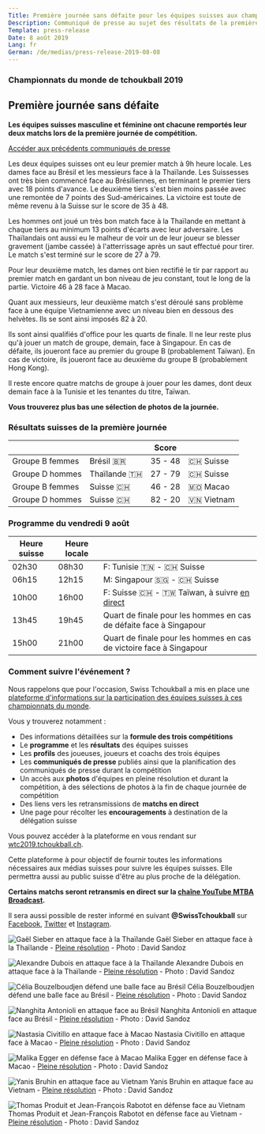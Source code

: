 ```yaml
---
Title: Première journée sans défaite pour les équipes suisses aux championnats du monde de tchoukball
Description: Communiqué de presse au sujet des résultats de la première journée des équipes suisses aux championnats du monde de tchoukball FITB de 2019
Template: press-release
Date: 8 août 2019
Lang: fr
German: /de/medias/press-release-2019-08-08
---
```


### Championnats du monde de&nbsp;tchoukball&nbsp;2019
## Première journée sans défaite

**Les équipes suisses masculine et féminine ont chacune remportés leur deux matchs lors de la première journée de compétition.**

[Accéder aux précédents communiqués de presse](/medias)

Les deux équipes suisses ont eu leur premier match à 9h heure locale. Les dames face au Brésil et les messieurs face à la Thaïlande. Les Suissesses ont très bien commencé face au Brésiliennes, en terminant le premier tiers avec 18 points d'avance. Le deuxième tiers s'est bien moins passée avec une remontée de 7 points des Sud-américaines. La victoire est toute de même revenu à la Suisse sur le score de 35 à 48.

Les hommes ont joué un très bon match face à la Thaïlande en mettant à chaque tiers au minimum 13 points d'écarts avec leur adversaire. Les Thaïlandais ont aussi eu le malheur de voir un de leur joueur se blesser gravement (jambe cassée) à l'atterrissage après un saut effectué pour tirer. Le match s'est terminé sur le score de 27 à 79.

Pour leur deuxième match, les dames ont bien rectifié le tir par rapport au premier match en gardant un bon niveau de jeu constant, tout le long de la partie. Victoire 46 à 28 face à Macao.

Quant aux messieurs, leur deuxième match s'est déroulé sans problème face à une équipe Vietnamienne avec un niveau bien en dessous des helvètes. Ils se sont ainsi imposés 82 à 20.

Ils sont ainsi qualifiés d'office pour les quarts de finale. Il ne leur reste plus qu'à jouer un match de groupe, demain, face à Singapour. En cas de défaite, ils joueront face au premier du groupe B (probablement Taïwan). En cas de victoire, ils joueront face au deuxième du groupe B (probablement Hong Kong).

Il reste encore quatre matchs de groupe à jouer pour les dames, dont deux demain face à la Tunisie et les tenantes du titre, Taïwan.

**Vous trouverez plus bas une sélection de photos de la journée.**

### Résultats suisses de la première journée

|                 |                | Score |                |
|-----------------|----------------|-------|----------------|
| Groupe B femmes | Brésil 🇧🇷      | 35 - 48 | 🇨🇭 Suisse     |
| Groupe D hommes | Thaïlande 🇹🇭   | 27 - 79 | 🇨🇭 Suisse     |
| Groupe B femmes | Suisse 🇨🇭      | 46 - 28 | 🇲🇴 Macao      |
| Groupe D hommes | Suisse 🇨🇭      | 82 - 20 | 🇻🇳 Vietnam    |


### Programme du vendredi 9 août

| Heure suisse | Heure locale |                                   |
|--------------|--------------|-----------------------------------|
| 02h30        |  08h30       | F: Tunisie 🇹🇳 - 🇨🇭 Suisse        |
| 06h15        |  12h15       | M: Singapour 🇸🇬 - 🇨🇭 Suisse      |
| 10h00        |  16h00       | F: Suisse 🇨🇭 - 🇹🇼 Taïwan, à suivre [en direct](https://www.youtube.com/channel/UCsnKiXWuCB1dlplcHyGSNsw) |
| 13h45        |  19h45       | Quart de finale pour les hommes en cas de défaite face à Singapour |
| 15h00        |  21h00       | Quart de finale pour les hommes en cas de victoire face à Singapour |

### Comment suivre l'événement ?

Nous rappelons que pour l'occasion, Swiss Tchoukball a mis en place une [plateforme d'informations sur la participation des équipes suisses à ces championnats du monde](https://wtc2019.tchoukball.ch).

Vous y trouverez notamment :
- Des informations détaillées sur la **formule des trois compétitions**
- Le **programme** et les **résultats** des équipes suisses
- Les **profils** des joueuses, joueurs et coachs des trois équipes
- Les **communiqués de presse** publiés ainsi que la planification des communiqués de presse durant la compétition
- Un accès aux **photos** d'équipes en pleine résolution et durant la compétition, à des sélections de photos à la fin de chaque journée de compétition
- Des liens vers les retransmissions de **matchs en direct**
- Une page pour récolter les **encouragements** à destination de la délégation suisse

Vous pouvez accéder à la plateforme en vous rendant sur [wtc2019.tchoukball.ch](https://wtc2019.tchoukball.ch).

Cette plateforme à pour objectif de fournir toutes les informations nécessaires aux médias suisses pour suivre les équipes suisses. Elle permettra aussi au public suisse d'être au plus proche de la délégation.

**Certains matchs seront retransmis en direct sur la [chaîne YouTube MTBA Broadcast](https://www.youtube.com/channel/UCsnKiXWuCB1dlplcHyGSNsw).**

Il sera aussi possible de rester informé en suivant **@SwissTchoukball** sur [Facebook](https://facebook.com/SwissTchoukball), [Twitter](https://twitter.com/SwissTchoukball) et [Instagram](https://instagram.com/SwissTchoukball).

![Gaël Sieber en attaque face à la Thaïlande](/assets/images/photos/20190808_WTC_Men_GroupD_THA-SUI_DSandoz_1333_web.jpg)
Gaël Sieber en attaque face à la Thaïlande - [Pleine résolution](https://files.tchoukball.ch/medias/2019/wtc2019/2019-08-08/20190808_WTC_Men_GroupD_THA-SUI_DSandoz_1333.jpg) - Photo : David Sandoz

![Alexandre Dubois en attaque face à la Thaïlande](/assets/images/photos/20190808_WTC_Men_GroupD_THA-SUI_DSandoz_1348_web.jpg)
Alexandre Dubois en attaque face à la Thaïlande - [Pleine résolution](https://files.tchoukball.ch/medias/2019/wtc2019/2019-08-08/20190808_WTC_Men_GroupD_THA-SUI_DSandoz_1348.jpg) - Photo : David Sandoz

![Célia Bouzelboudjen défend une balle face au Brésil](/assets/images/photos/20190808_WTC_Women_GroupB_BRA-SUI_DSandoz_1365_web.jpg)
Célia Bouzelboudjen défend une balle face au Brésil - [Pleine résolution](https://files.tchoukball.ch/medias/2019/wtc2019/2019-08-08/20190808_WTC_Women_GroupB_BRA-SUI_DSandoz_1365.jpg) - Photo : David Sandoz

![Nanghita Antonioli en attaque face au Brésil](/assets/images/photos/20190808_WTC_Women_GroupB_BRA-SUI_DSandoz_1381_web.jpg)
Nanghita Antonioli en attaque face au Brésil - [Pleine résolution](https://files.tchoukball.ch/medias/2019/wtc2019/2019-08-08/20190808_WTC_Women_GroupB_BRA-SUI_DSandoz_1381.jpg) - Photo : David Sandoz

![Nastasia Civitillo en attaque face à Macao](/assets/images/photos/20190808_WTC_Women_GroupB_SUI-MAC_DSandoz_1683_web.jpg)
Nastasia Civitillo en attaque face à Macao - [Pleine résolution](https://files.tchoukball.ch/medias/2019/wtc2019/2019-08-08/20190808_WTC_Women_GroupB_SUI-MAC_DSandoz_1683.jpg) - Photo : David Sandoz

![Malika Egger en défense face à Macao](/assets/images/photos/20190808_WTC_Women_GroupB_SUI-MAC_DSandoz_1810_web.jpg)
Malika Egger  en défense face à Macao - [Pleine résolution](https://files.tchoukball.ch/medias/2019/wtc2019/2019-08-08/20190808_WTC_Women_GroupB_SUI-MAC_DSandoz_1810.jpg) - Photo : David Sandoz

![Yanis Bruhin en attaque face au Vietnam](/assets/images/photos/20190808_WTC_Men_GroupD_SUI-VIE_DSandoz_1940_web.jpg)
Yanis Bruhin en attaque face au Vietnam - [Pleine résolution](https://files.tchoukball.ch/medias/2019/wtc2019/2019-08-08/20190808_WTC_Men_GroupD_SUI-VIE_DSandoz_1940.jpg) - Photo : David Sandoz

![Thomas Produit et Jean-François Rabotot en défense face au Vietnam](/assets/images/photos/20190808_WTC_Men_GroupD_SUI-VIE_DSandoz_1969_web.jpg)
Thomas Produit et Jean-François Rabotot en défense face au Vietnam - [Pleine résolution](https://files.tchoukball.ch/medias/2019/wtc2019/2019-08-08/20190808_WTC_Men_GroupD_SUI-VIE_DSandoz_1969.jpg) - Photo : David Sandoz
